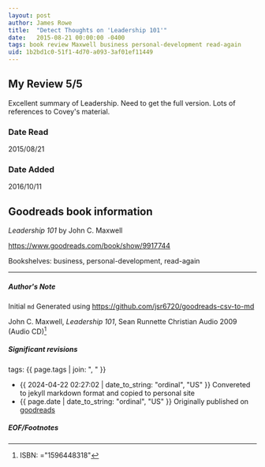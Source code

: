 ```yaml
---
layout: post
author: James Rowe
title:  "Detect Thoughts on 'Leadership 101'"
date:   2015-08-21 00:00:00 -0400
tags: book review Maxwell business personal-development read-again
uid: 1b2bd1c0-51f1-4d70-a093-3af01ef11449
---
```


<!-- highly dependent on how you personally use jekyll templates, and how you want this to show up -->
<!-- escape any jekyll keys with double brackets -->

## My Review 5/5

Excellent summary of Leadership. Need to get the full version. Lots of references to Covey's material.

### Date Read
2015/08/21

### Date Added
2016/10/11

## Goodreads book information

*Leadership 101* by John C. Maxwell

https://www.goodreads.com/book/show/9917744

Bookshelves: business, personal-development, read-again

---

##### Author's Note

Initial `md` Generated using https://github.com/jsr6720/goodreads-csv-to-md

John C. Maxwell, *Leadership 101*, Sean Runnette Christian Audio 2009 (Audio CD)[^1]

##### Significant revisions

tags: {{ page.tags | join: ", " }} <!-- todo move this somewhere -->

- {{ 2024-04-22 02:27:02 | date_to_string: "ordinal", "US" }} Convereted to jekyll markdown format and copied to personal site
- {{ page.date | date_to_string: "ordinal", "US" }} Originally published on [goodreads](https://www.goodreads.com)

##### EOF/Footnotes

[^1]: ISBN: ="1596448318"